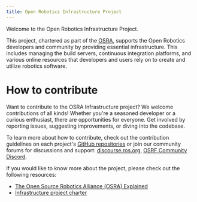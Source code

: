 ```yaml
---
title: Open Robotics Infrastructure Project
---
```

Welcome to the Open Robotics Infrastructure Project.

This project, chartered as part of the [OSRA](https://osralliance.org), supports the Open Robotics developers and community by providing essential infrastructure.
This includes managing the build servers, continuous integration platforms, and various online resources that developers and users rely on to create and utilize robotics software.

# How to contribute


Want to contribute to the OSRA Infrastructure project? 
We welcome contributions of all kinds! 
Whether you're a seasoned developer or a curious enthusiast, there are opportunities for everyone.
Get involved by reporting issues, suggesting improvements, or diving into the codebase. 

To learn more about how to contribute, check out the contribution guidelines on each project's [GitHub repositories](/repos) or join our community forums for discussions and support: [discourse.ros.org](https://discourse.ros.org/), [OSRF Community Discord](https://discord.com/invite/RtJeHT8mXQ).

If you would like to know more about the project, please check out the following resources:

* [The Open Source Robotics Alliance (OSRA) Explained](https://osralliance.org/staging/wp-content/uploads/2024/03/OSRA-explainer.pdf)
* [Infrastructure project charter](https://osralliance.org/staging/wp-content/uploads/2024/03/infrastructure_project_charter.pdf)

